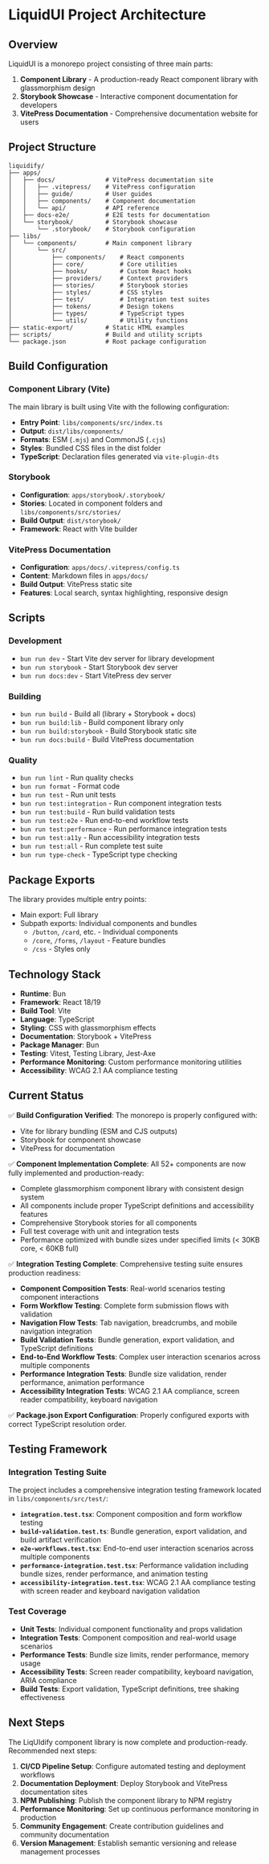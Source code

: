 # LiquidUI Project Architecture

## Overview

LiquidUI is a monorepo project consisting of three main parts:

1. **Component Library** - A production-ready React component library with glassmorphism design
2. **Storybook Showcase** - Interactive component documentation for developers
3. **VitePress Documentation** - Comprehensive documentation website for users

## Project Structure

```
liquidify/
├── apps/
│   ├── docs/              # VitePress documentation site
│   │   ├── .vitepress/    # VitePress configuration
│   │   ├── guide/         # User guides
│   │   ├── components/    # Component documentation
│   │   └── api/           # API reference
│   ├── docs-e2e/          # E2E tests for documentation
│   └── storybook/         # Storybook showcase
│       └── .storybook/    # Storybook configuration
├── libs/
│   └── components/        # Main component library
│       └── src/
│           ├── components/    # React components
│           ├── core/          # Core utilities
│           ├── hooks/         # Custom React hooks
│           ├── providers/     # Context providers
│           ├── stories/       # Storybook stories
│           ├── styles/        # CSS styles
│           ├── test/          # Integration test suites
│           ├── tokens/        # Design tokens
│           ├── types/         # TypeScript types
│           └── utils/         # Utility functions
├── static-export/         # Static HTML examples
├── scripts/               # Build and utility scripts
└── package.json           # Root package configuration
```

## Build Configuration

### Component Library (Vite)

The main library is built using Vite with the following configuration:

- **Entry Point**: `libs/components/src/index.ts`
- **Output**: `dist/libs/components/`
- **Formats**: ESM (`.mjs`) and CommonJS (`.cjs`)
- **Styles**: Bundled CSS files in the dist folder
- **TypeScript**: Declaration files generated via `vite-plugin-dts`

### Storybook

- **Configuration**: `apps/storybook/.storybook/`
- **Stories**: Located in component folders and `libs/components/src/stories/`
- **Build Output**: `dist/storybook/`
- **Framework**: React with Vite builder

### VitePress Documentation

- **Configuration**: `apps/docs/.vitepress/config.ts`
- **Content**: Markdown files in `apps/docs/`
- **Build Output**: VitePress static site
- **Features**: Local search, syntax highlighting, responsive design

## Scripts

### Development

- `bun run dev` - Start Vite dev server for library development
- `bun run storybook` - Start Storybook dev server
- `bun run docs:dev` - Start VitePress dev server

### Building

- `bun run build` - Build all (library + Storybook + docs)
- `bun run build:lib` - Build component library only
- `bun run build:storybook` - Build Storybook static site
- `bun run docs:build` - Build VitePress documentation

### Quality

- `bun run lint` - Run quality checks
- `bun run format` - Format code
- `bun run test` - Run unit tests
- `bun run test:integration` - Run component integration tests
- `bun run test:build` - Run build validation tests
- `bun run test:e2e` - Run end-to-end workflow tests
- `bun run test:performance` - Run performance integration tests
- `bun run test:a11y` - Run accessibility integration tests
- `bun run test:all` - Run complete test suite
- `bun run type-check` - TypeScript type checking

## Package Exports

The library provides multiple entry points:

- Main export: Full library
- Subpath exports: Individual components and bundles
  - `/button`, `/card`, etc. - Individual components
  - `/core`, `/forms`, `/layout` - Feature bundles
  - `/css` - Styles only

## Technology Stack

- **Runtime**: Bun
- **Framework**: React 18/19
- **Build Tool**: Vite
- **Language**: TypeScript
- **Styling**: CSS with glassmorphism effects
- **Documentation**: Storybook + VitePress
- **Package Manager**: Bun
- **Testing**: Vitest, Testing Library, Jest-Axe
- **Performance Monitoring**: Custom performance monitoring utilities
- **Accessibility**: WCAG 2.1 AA compliance testing

## Current Status

✅ **Build Configuration Verified**: The monorepo is properly configured with:

- Vite for library bundling (ESM and CJS outputs)
- Storybook for component showcase
- VitePress for documentation

✅ **Component Implementation Complete**: All 52+ components are now fully implemented and production-ready:

- Complete glassmorphism component library with consistent design system
- All components include proper TypeScript definitions and accessibility features
- Comprehensive Storybook stories for all components
- Full test coverage with unit and integration tests
- Performance optimized with bundle sizes under specified limits (< 30KB core, < 60KB full)

✅ **Integration Testing Complete**: Comprehensive testing suite ensures production readiness:

- **Component Composition Tests**: Real-world scenarios testing component interactions
- **Form Workflow Testing**: Complete form submission flows with validation
- **Navigation Flow Tests**: Tab navigation, breadcrumbs, and mobile navigation integration
- **Build Validation Tests**: Bundle generation, export validation, and TypeScript definitions
- **End-to-End Workflow Tests**: Complex user interaction scenarios across multiple components
- **Performance Integration Tests**: Bundle size validation, render performance, animation performance
- **Accessibility Integration Tests**: WCAG 2.1 AA compliance, screen reader compatibility, keyboard navigation

✅ **Package.json Export Configuration**: Properly configured exports with correct TypeScript resolution order.

## Testing Framework

### Integration Testing Suite

The project includes a comprehensive integration testing framework located in `libs/components/src/test/`:

- **`integration.test.tsx`**: Component composition and form workflow testing
- **`build-validation.test.ts`**: Bundle generation, export validation, and build artifact verification
- **`e2e-workflows.test.tsx`**: End-to-end user interaction scenarios across multiple components
- **`performance-integration.test.tsx`**: Performance validation including bundle sizes, render performance, and animation testing
- **`accessibility-integration.test.tsx`**: WCAG 2.1 AA compliance testing with screen reader and keyboard navigation validation

### Test Coverage

- **Unit Tests**: Individual component functionality and props validation
- **Integration Tests**: Component composition and real-world usage scenarios
- **Performance Tests**: Bundle size limits, render performance, memory usage
- **Accessibility Tests**: Screen reader compatibility, keyboard navigation, ARIA compliance
- **Build Tests**: Export validation, TypeScript definitions, tree shaking effectiveness

## Next Steps

The LiqUIdify component library is now complete and production-ready. Recommended next steps:

1. **CI/CD Pipeline Setup**: Configure automated testing and deployment workflows
2. **Documentation Deployment**: Deploy Storybook and VitePress documentation sites
3. **NPM Publishing**: Publish the component library to NPM registry
4. **Performance Monitoring**: Set up continuous performance monitoring in production
5. **Community Engagement**: Create contribution guidelines and community documentation
6. **Version Management**: Establish semantic versioning and release management processes

